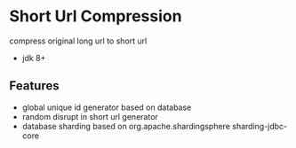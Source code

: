 Short Url Compression
===
compress original long url to short url
- jdk 8+

Features
---------------------------------
- global unique id generator based on database
- random disrupt in short url generator
- database sharding based on org.apache.shardingsphere sharding-jdbc-core


